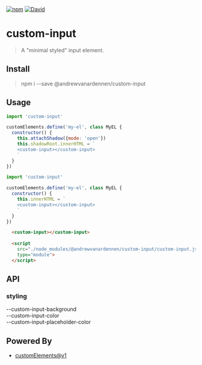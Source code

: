 [![npm](https://img.shields.io/npm/dt/@andrewvanardennen/custom-input.svg?style=for-the-badge)](https://www.npmjs.com/package/@andrewvanardennen/custom-input)
[![David](https://img.shields.io/david/andrewvanardennen/custom-input.svg?style=for-the-badge)](https://github.com/andrewvanardennen/custom-input)


# custom-input
> A "minimal styled" input element.

## Install
> npm i --save @andrewvanardennen/custom-input

## Usage
```js
import 'custom-input'

customElements.define('my-el', class MyEL {
  constructor() {
    this.attachShadow({mode: 'open'})
    this.shadowRoot.innerHTML = `
    <custom-input></custom-input>
    `
  }
})
```

```js
import 'custom-input'

customElements.define('my-el', class MyEL {
  constructor() {
    this.innerHTML = `
    <custom-input></custom-input>
    `
  }
})
```

```html
  <custom-input></custom-input>
  
  <script
    src="./node_modules/@andrewvanardennen/custom-input/custom-input.js"
    type="module">
  </script>
```

## API
### styling

--custom-input-background<br>
--custom-input-color<br>
--custom-input-placeholder-color<br>

## Powered By
* [customElements@v1](https://developers.google.com/web/fundamentals/web-components/customelements)